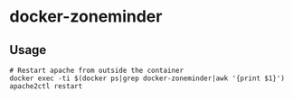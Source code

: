 # docker-zoneminder

## Usage

```
# Restart apache from outside the container
docker exec -ti $(docker ps|grep docker-zoneminder|awk '{print $1}') apache2ctl restart
```
